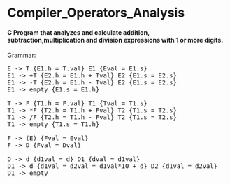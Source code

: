 # Compiler_Operators_Analysis
#### C Program that analyzes and calculate addition, subtraction,multiplication and division expressions with 1 or more digits. 

Grammar: 

<pre>
E -> T {E1.h = T.val} E1 {Eval = E1.s}
E1 -> +T {E2.h = E1.h + Tval} E2 {E1.s = E2.s}
E1 -> -T {E2.h = E1.h - Tval} E2 {E1.s = E2.s}
E1 -> empty {E1.s = E1.h}

T -> F {T1.h = F.val} T1 {Tval = T1.s}
T1 -> *F {T2.h = T1.h + Fval} T2 {T1.s = T2.s}
T1 -> /F {T2.h = T1.h - Fval} T2 {T1.s = T2.s}
T1 -> empty {T1.s = T1.h}

F -> (E) {Fval = Eval}
F -> D {Fval = Dval}

D -> d {d1val = d} D1 {dval = d1val}
D1 -> d {d1val = d2val = d1val*10 + d} D2 {d1val = d2val}
D1 -> empty
 </pre>
